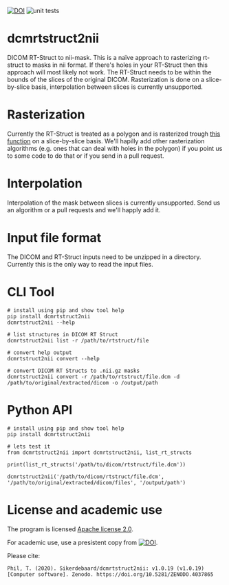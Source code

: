 [![DOI](https://zenodo.org/badge/166835376.svg)](https://zenodo.org/badge/latestdoi/166835376)
![unit tests](https://github.com/Sikerdebaard/dcmrtstruct2nii/workflows/.github/workflows/python-package.yml/badge.svg)
  

# dcmrtstruct2nii
DICOM RT-Struct to nii-mask. This is a naïve approach to rasterizing rt-struct to masks in nii format. If there's holes in your RT-Struct then this approach will most likely not work. The RT-Struct needs to be within the bounds of the slices of the original DICOM. Rasterization is done on a slice-by-slice basis, interpolation between slices is currently unsupported.

# Rasterization
Currently the RT-Struct is treated as a polygon and is rasterized trough [this function](https://github.com/Sikerdebaard/dcmrtstruct2nii/blob/master/dcmrtstruct2nii/adapters/convert/rtstructcontour2mask.py#L10) on a slice-by-slice basis. We'll hapilly add other rasterization algorithms (e.g. ones that can deal with holes in the polygon) if you point us to some code to do that or if you send in a pull request.

# Interpolation
Interpolation of the mask between slices is currently unsupported. Send us an algorithm or a pull requests and we'll happly add it.

# Input file format
The DICOM and RT-Struct inputs need to be unzipped in a directory. Currently this is the only way to read the input files.

# CLI Tool
```
# install using pip and show tool help
pip install dcmrtstruct2nii
dcmrtstruct2nii --help

# list structures in DICOM RT Struct
dcmrtstruct2nii list -r /path/to/rtstruct/file

# convert help output
dcmrtstruct2nii convert --help

# convert DICOM RT Structs to .nii.gz masks
dcmrtstruct2nii convert -r /path/to/rtstruct/file.dcm -d /path/to/original/extracted/dicom -o /output/path
```

# Python API
```
# install using pip and show tool help
pip install dcmrtstruct2nii
```

```
# lets test it
from dcmrtstruct2nii import dcmrtstruct2nii, list_rt_structs

print(list_rt_structs('/path/to/dicom/rtstruct/file.dcm'))

dcmrtstruct2nii('/path/to/dicom/rtstruct/file.dcm', '/path/to/original/extracted/dicom/files', '/output/path')
```

# License and academic use

The program is licensed [Apache license 2.0](https://github.com/Sikerdebaard/dcmrtstruct2nii/blob/master/LICENSE).

For academic use, use a presistent copy from [![DOI](https://zenodo.org/badge/DOI/10.5281/zenodo.4037865.svg)](https://doi.org/10.5281/zenodo.4037865). 

Please cite:

```Phil, T. (2020). Sikerdebaard/dcmrtstruct2nii: v1.0.19 (v1.0.19) [Computer software]. Zenodo. https://doi.org/10.5281/ZENODO.4037865```
